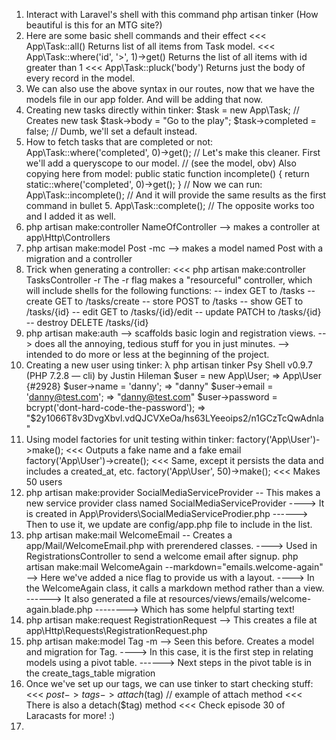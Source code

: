 1.  Interact with Laravel's shell with this command
      php artisan tinker
    (How beautiful is this for an MTG site?)
2.  Here are some basic shell commands and their effect
    <<< App\Task::all()
    Returns list of all items from Task model.
    <<< App\Task::where('id', '>', 1)->get()
    Returns the list of all items with id greater than 1
    <<< App\Task::pluck('body')
    Returns just the body of every record in the model.
3.  We can also use the above syntax in our routes, now that we have the models
    file in our app folder. And will be adding that now.
4. Creating new tasks directly within tinker:
    $task = new App\Task; // Creates new task
    $task->body = "Go to the play";
    $task->completed = false; // Dumb, we'll set a default instead.
5. How to fetch tasks that are completed or not:
     App\Task::where('completed', 0)->get();
     // Let's make this cleaner. First we'll add a queryscope to our model.
     // (see the model, obv) Also copying here from model:
     public static function incomplete()
     {
       return static::where('completed', 0)->get();
     }
     // Now we can run:
     App\Task::incomplete();
     // And it will provide the same results as the first command in bullet 5.
     App\Task::complete(); // The opposite works too and I added it as well.
6. php artisan make:controller NameOfController
   --> makes a controller at app\Http\Controllers
7. php artisan make:model Post -mc
   --> makes a model named Post with a migration and a controller
8. Trick when generating a controller:
  <<< php artisan make:controller TasksController -r
  The -r flag makes a "resourceful" controller, which will include shells for
  the following functions:
    -- index GET to /tasks
    -- create GET to /tasks/create
    -- store POST to /tasks
    -- show GET to /tasks/{id}
    -- edit GET to /tasks/{id}/edit
    -- update PATCH to /tasks/{id}
    -- destroy DELETE /tasks/{id}
9. php artisan make:auth
   --> scaffolds basic login and registration views.
   --> does all the annoying, tedious stuff for you in just minutes.
   --> intended to do more or less at the beginning of the project.
10. Creating a new user using tinker:
    λ php artisan tinker
    Psy Shell v0.9.7 (PHP 7.2.8 — cli) by Justin Hileman
    $user = new App\User;
    => App\User {#2928}
    $user->name = 'danny';
    => "danny"
    $user->email = 'danny@test.com';
    => "danny@test.com"
    $user->password = bcrypt('dont-hard-code-the-password');
    => "$2y$10$66T8v3DvgXbvl.vdQJCVXeOa/hs63LYeeoips2/n1GCzTcQwAdnla"
11. Using model factories for unit testing within tinker:
    factory('App\User')->make();
    <<< Outputs a fake name and a fake email
    factory('App\User')->create();
    <<< Same, except it persists the data and includes a created_at, etc.
    factory('App\User', 50)->make();
    <<< Makes 50 users
12. php artisan make:provider SocialMediaServiceProvider
    -- This makes a new service provider class named SocialMediaServiceProvider
    ----> It is created in App\Providers\SocialMediaServiceProdier.php
    ------> Then to use it, we update are config/app.php file to include in the list.
13. php artisan make:mail WelcomeEmail
    -- Creates a app/Mail/WelcomeEmail.php with prerendered classes.
    ----> Used in RegistrationsController to send a welcome email after signup.
    php artisan make:mail WelcomeAgain --markdown="emails.welcome-again"
    --> Here we've added a nice flag to provide us with a layout.
    ----> In the WelcomeAgain class, it calls a markdown method rather than a view.
    ------> It also generated a file at resources/views/emails/welcome-again.blade.php
    --------> Which has some helpful starting text!
14. php artisan make:request RegistrationRequest
    --> This creates a file at app\Http\Requests\RegistrationRequest.php
15. php artisan make:model Tag -m
    --> Seen this before. Creates a model and migration for Tag.
    ----> In this case, it is the first step in relating models using a pivot table.
    ------> Next steps in the pivot table is in the create_tags_table migration
16. Once we've set up our tags, we can use tinker to start checking stuff:
    <<< $post->tags->attach($tag) // example of attach method
    <<< There is also a detach($tag) method
    <<< Check episode 30 of Laracasts for more! :)
17. 
